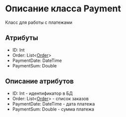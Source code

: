# Описание класса Payment
Класс для работы с платежами

## Атрибуты

* ID: Int
* Order: List<[Order](https: "Объект класса Order")>
* PaymentDate: DateTime
* PaymentSum: Double

## Описание атрибутов

* ID: Int - идентификатор в БД
* Order: List<[Order](https: "Объект класса Order")> - список заказов
* PaymentDate: DateTime - дата платежа
* PaymentSum: Double - сумма платежа